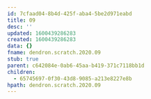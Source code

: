 ```yaml
---
id: 7cfaad04-8b4d-425f-aba4-5be2d971eabd
title: 09
desc: ''
updated: 1600439286283
created: 1600439286283
data: {}
fname: dendron.scratch.2020.09
stub: true
parent: c642084e-0ab6-45aa-b419-371c7118bb1d
children:
  - 65745697-0f30-43d8-9085-a213e8227e8b
hpath: dendron.scratch.2020.09
---
```


